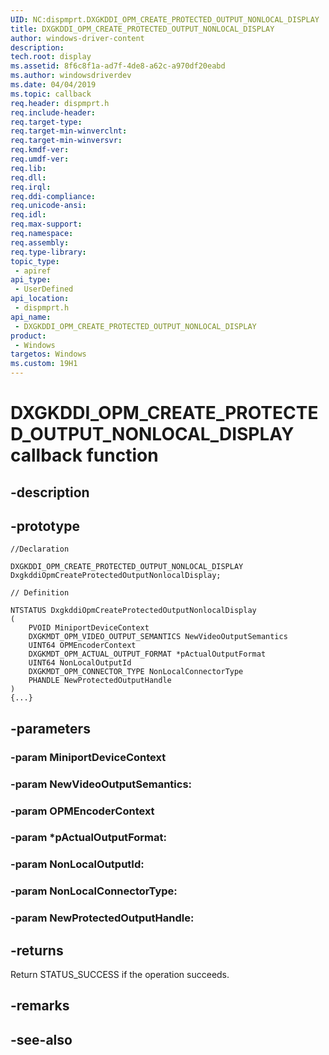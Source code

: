 ```yaml
---
UID: NC:dispmprt.DXGKDDI_OPM_CREATE_PROTECTED_OUTPUT_NONLOCAL_DISPLAY
title: DXGKDDI_OPM_CREATE_PROTECTED_OUTPUT_NONLOCAL_DISPLAY
author: windows-driver-content
description: 
tech.root: display
ms.assetid: 8f6c8f1a-ad7f-4de8-a62c-a970df20eabd
ms.author: windowsdriverdev
ms.date: 04/04/2019 
ms.topic: callback
req.header: dispmprt.h
req.include-header:
req.target-type:
req.target-min-winverclnt: 
req.target-min-winversvr:
req.kmdf-ver:
req.umdf-ver:
req.lib:
req.dll:
req.irql: 
req.ddi-compliance:
req.unicode-ansi:
req.idl:
req.max-support:
req.namespace:
req.assembly:
req.type-library: 
topic_type: 
 - apiref
api_type: 
 - UserDefined
api_location: 
 - dispmprt.h
api_name: 
 - DXGKDDI_OPM_CREATE_PROTECTED_OUTPUT_NONLOCAL_DISPLAY
product: 
 - Windows
targetos: Windows
ms.custom: 19H1
---
```


# DXGKDDI_OPM_CREATE_PROTECTED_OUTPUT_NONLOCAL_DISPLAY callback function

## -description



## -prototype

```
//Declaration

DXGKDDI_OPM_CREATE_PROTECTED_OUTPUT_NONLOCAL_DISPLAY DxgkddiOpmCreateProtectedOutputNonlocalDisplay; 

// Definition

NTSTATUS DxgkddiOpmCreateProtectedOutputNonlocalDisplay 
(
	PVOID MiniportDeviceContext
	DXGKMDT_OPM_VIDEO_OUTPUT_SEMANTICS NewVideoOutputSemantics
	UINT64 OPMEncoderContext
	DXGKMDT_OPM_ACTUAL_OUTPUT_FORMAT *pActualOutputFormat
	UINT64 NonLocalOutputId
	DXGKMDT_OPM_CONNECTOR_TYPE NonLocalConnectorType
	PHANDLE NewProtectedOutputHandle
)
{...}

```

## -parameters

### -param MiniportDeviceContext 
### -param NewVideoOutputSemantics: 
### -param OPMEncoderContext 
### -param *pActualOutputFormat: 
### -param NonLocalOutputId: 
### -param NonLocalConnectorType: 
### -param NewProtectedOutputHandle: 



## -returns

Return STATUS_SUCCESS if the operation succeeds.

## -remarks




## -see-also

